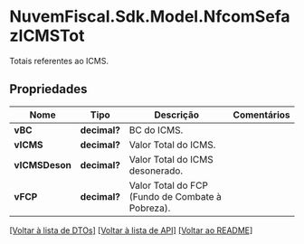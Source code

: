 # NuvemFiscal.Sdk.Model.NfcomSefazICMSTot
Totais referentes ao ICMS.

## Propriedades

Nome | Tipo | Descrição | Comentários
------------ | ------------- | ------------- | -------------
**vBC** | **decimal?** | BC do ICMS. | 
**vICMS** | **decimal?** | Valor Total do ICMS. | 
**vICMSDeson** | **decimal?** | Valor Total do ICMS desonerado. | 
**vFCP** | **decimal?** | Valor Total do FCP (Fundo de Combate à Pobreza). | 

[[Voltar à lista de DTOs]](../README.md#documentation-for-models) [[Voltar à lista de API]](../README.md#documentation-for-api-endpoints) [[Voltar ao README]](../README.md)

